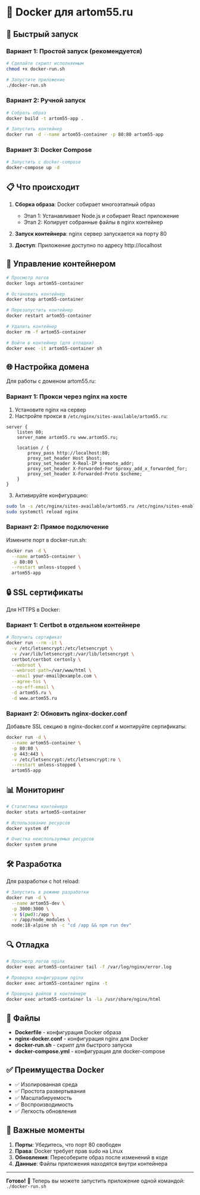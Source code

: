# 🐳 Docker для artom55.ru

## 🚀 Быстрый запуск

### Вариант 1: Простой запуск (рекомендуется)

```bash
# Сделайте скрипт исполняемым
chmod +x docker-run.sh

# Запустите приложение
./docker-run.sh
```

### Вариант 2: Ручной запуск

```bash
# Собрать образ
docker build -t artom55-app .

# Запустить контейнер
docker run -d --name artom55-container -p 80:80 artom55-app
```

### Вариант 3: Docker Compose

```bash
# Запустить с docker-compose
docker-compose up -d
```

## 📋 Что происходит

1. **Сборка образа**: Docker собирает многоэтапный образ
   - Этап 1: Устанавливает Node.js и собирает React приложение
   - Этап 2: Копирует собранные файлы в nginx контейнер

2. **Запуск контейнера**: nginx сервер запускается на порту 80

3. **Доступ**: Приложение доступно по адресу http://localhost

## 🔧 Управление контейнером

```bash
# Просмотр логов
docker logs artom55-container

# Остановить контейнер
docker stop artom55-container

# Перезапустить контейнер
docker restart artom55-container

# Удалить контейнер
docker rm -f artom55-container

# Войти в контейнер (для отладки)
docker exec -it artom55-container sh
```

## 🌐 Настройка домена

Для работы с доменом artom55.ru:

### Вариант 1: Прокси через nginx на хосте

1. Установите nginx на сервер
2. Настройте прокси в `/etc/nginx/sites-available/artom55.ru`:

```nginx
server {
    listen 80;
    server_name artom55.ru www.artom55.ru;
    
    location / {
        proxy_pass http://localhost:80;
        proxy_set_header Host $host;
        proxy_set_header X-Real-IP $remote_addr;
        proxy_set_header X-Forwarded-For $proxy_add_x_forwarded_for;
        proxy_set_header X-Forwarded-Proto $scheme;
    }
}
```

3. Активируйте конфигурацию:
```bash
sudo ln -s /etc/nginx/sites-available/artom55.ru /etc/nginx/sites-enabled/
sudo systemctl reload nginx
```

### Вариант 2: Прямое подключение

Измените порт в docker-run.sh:
```bash
docker run -d \
  --name artom55-container \
  -p 80:80 \
  --restart unless-stopped \
  artom55-app
```

## 🔒 SSL сертификаты

Для HTTPS в Docker:

### Вариант 1: Certbot в отдельном контейнере

```bash
# Получить сертификат
docker run --rm -it \
  -v /etc/letsencrypt:/etc/letsencrypt \
  -v /var/lib/letsencrypt:/var/lib/letsencrypt \
  certbot/certbot certonly \
  --webroot \
  --webroot-path=/var/www/html \
  --email your-email@example.com \
  --agree-tos \
  --no-eff-email \
  -d artom55.ru \
  -d www.artom55.ru
```

### Вариант 2: Обновить nginx-docker.conf

Добавьте SSL секцию в nginx-docker.conf и монтируйте сертификаты:

```bash
docker run -d \
  --name artom55-container \
  -p 80:80 \
  -p 443:443 \
  -v /etc/letsencrypt:/etc/letsencrypt:ro \
  --restart unless-stopped \
  artom55-app
```

## 📊 Мониторинг

```bash
# Статистика контейнера
docker stats artom55-container

# Использование ресурсов
docker system df

# Очистка неиспользуемых ресурсов
docker system prune
```

## 🛠️ Разработка

Для разработки с hot reload:

```bash
# Запустить в режиме разработки
docker run -d \
  --name artom55-dev \
  -p 3000:3000 \
  -v $(pwd):/app \
  -v /app/node_modules \
  node:18-alpine sh -c "cd /app && npm run dev"
```

## 🔍 Отладка

```bash
# Просмотр логов nginx
docker exec artom55-container tail -f /var/log/nginx/error.log

# Проверка конфигурации nginx
docker exec artom55-container nginx -t

# Проверка файлов в контейнере
docker exec artom55-container ls -la /usr/share/nginx/html
```

## 📝 Файлы

- **Dockerfile** - конфигурация Docker образа
- **nginx-docker.conf** - конфигурация nginx для Docker
- **docker-run.sh** - скрипт для быстрого запуска
- **docker-compose.yml** - конфигурация для docker-compose

## ✅ Преимущества Docker

- ✅ Изолированная среда
- ✅ Простота развертывания
- ✅ Масштабируемость
- ✅ Воспроизводимость
- ✅ Легкость обновления

## 🚨 Важные моменты

1. **Порты**: Убедитесь, что порт 80 свободен
2. **Права**: Docker требует прав sudo на Linux
3. **Обновления**: Пересоберите образ после изменений в коде
4. **Данные**: Файлы приложения находятся внутри контейнера

---

**Готово!** 🎉 Теперь вы можете запустить приложение одной командой: `./docker-run.sh` 